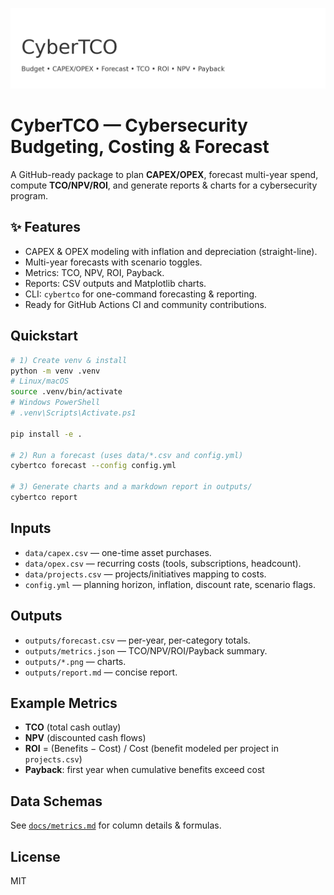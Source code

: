 ![CyberTCO](assets/cybertco-banner.png)

# CyberTCO — Cybersecurity Budgeting, Costing & Forecast

A GitHub-ready package to plan **CAPEX/OPEX**, forecast multi-year spend, compute **TCO/NPV/ROI**, and generate reports & charts for a cybersecurity program.

## ✨ Features
- CAPEX & OPEX modeling with inflation and depreciation (straight-line).
- Multi-year forecasts with scenario toggles.
- Metrics: TCO, NPV, ROI, Payback.
- Reports: CSV outputs and Matplotlib charts.
- CLI: `cybertco` for one-command forecasting & reporting.
- Ready for GitHub Actions CI and community contributions.

## Quickstart
```bash
# 1) Create venv & install
python -m venv .venv
# Linux/macOS
source .venv/bin/activate
# Windows PowerShell
# .venv\Scripts\Activate.ps1

pip install -e .

# 2) Run a forecast (uses data/*.csv and config.yml)
cybertco forecast --config config.yml

# 3) Generate charts and a markdown report in outputs/
cybertco report
```

## Inputs
- `data/capex.csv` — one-time asset purchases.
- `data/opex.csv` — recurring costs (tools, subscriptions, headcount).
- `data/projects.csv` — projects/initiatives mapping to costs.
- `config.yml` — planning horizon, inflation, discount rate, scenario flags.

## Outputs
- `outputs/forecast.csv` — per-year, per-category totals.
- `outputs/metrics.json` — TCO/NPV/ROI/Payback summary.
- `outputs/*.png` — charts.
- `outputs/report.md` — concise report.

## Example Metrics
- **TCO** (total cash outlay)
- **NPV** (discounted cash flows)
- **ROI** = (Benefits − Cost) / Cost  (benefit modeled per project in `projects.csv`)
- **Payback**: first year when cumulative benefits exceed cost

## Data Schemas
See [`docs/metrics.md`](docs/metrics.md) for column details & formulas.

## License
MIT
